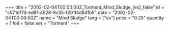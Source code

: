 +++
title = "2002-02-04T00:00:00Z_Torment_Mind_Sludge_[es]_false"
id = "c571df7d-ed6f-4528-9c35-f201f4d841b5"
date = "2002-02-04T00:00:00Z"
name = "Mind Sludge"
lang = ["es"]
price = "0.25"
quantity = 1
foil = false
set = "Torment"
+++
